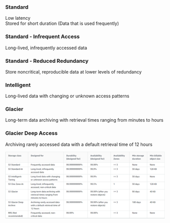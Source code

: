 ### Standard

Low latency  
Stored for short duration (Data that is used frequently)

### Standard - Infrequent Access

Long-lived, infrequently accessed data

### Standard - Reduced Redundancy

Store noncritical, reproducible data at lower levels of redundancy

### Intelligent

Long-lived data with changing or unknown access patterns

### Glacier

Long-term data archiving with retrieval times ranging from minutes to hours

### Glacier Deep Access

Archiving rarely accessed data with a default retrieval time of 12 hours

![S3 Pricing and Durability|700](../../images/s3_pricing_and_durability.png)
